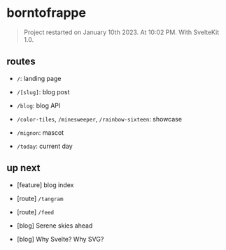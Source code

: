 # borntofrappe

> Project restarted on January 10th 2023. At 10:02 PM. With SvelteKit 1.0.

## routes

- `/`: landing page

- `/[slug]`: blog post

- `/blog`: blog API

- `/color-tiles`, `/minesweeper`, `/rainbow-sixteen`: showcase

- `/mignon`: mascot

- `/today`: current day

## up next

- [feature] blog index

- [route] `/tangram`

- [route] `/feed`

- [blog] Serene skies ahead

- [blog] Why Svelte? Why SVG?
